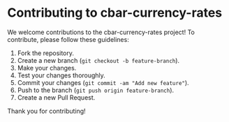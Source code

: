 # Contributing to cbar-currency-rates

We welcome contributions to the cbar-currency-rates project! To contribute, please follow these guidelines:

1. Fork the repository.
2. Create a new branch (`git checkout -b feature-branch`).
3. Make your changes.
4. Test your changes thoroughly.
5. Commit your changes (`git commit -am "Add new feature"`).
6. Push to the branch (`git push origin feature-branch`).
7. Create a new Pull Request.

Thank you for contributing!
